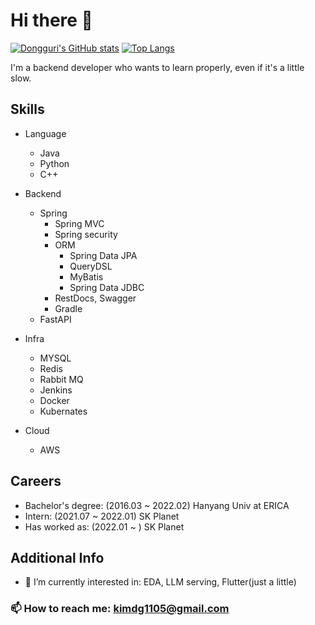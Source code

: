 # Hi there 👋

[![Dongguri's GitHub stats](https://github-readme-stats.vercel.app/api?username=kimdg1105&show_icons=true&theme=dark)](https://github.com/anuraghazra/github-readme-stats) 
[![Top Langs](https://github-readme-stats.vercel.app/api/top-langs/?username=kimdg1105&langs_count=5&theme=dark)](https://github.com/anuraghazra/github-readme-stats)


I'm a backend developer who wants to learn properly, even if it's a little slow.

## Skills
- Language
  - Java 
  - Python
  - C++


- Backend
  - Spring
    - Spring MVC
    - Spring security
    - ORM
      - Spring Data JPA
      - QueryDSL
      - MyBatis
      - Spring Data JDBC
    - RestDocs, Swagger
    - Gradle
  - FastAPI
 

 - Infra
   - MYSQL
   - Redis
   - Rabbit MQ
   - Jenkins
   - Docker
   - Kubernates
  
 
- Cloud
  - AWS
  


## Careers
- Bachelor's degree: (2016.03 ~ 2022.02) Hanyang Univ at ERICA
- Intern: (2021.07 ~ 2022.01) SK Planet
- Has worked as: (2022.01 ~ ) SK Planet



## Additional Info
- 🌱 I’m currently interested in: EDA, LLM serving, Flutter(just a little)


### 📫 How to reach me: kimdg1105@gmail.com
